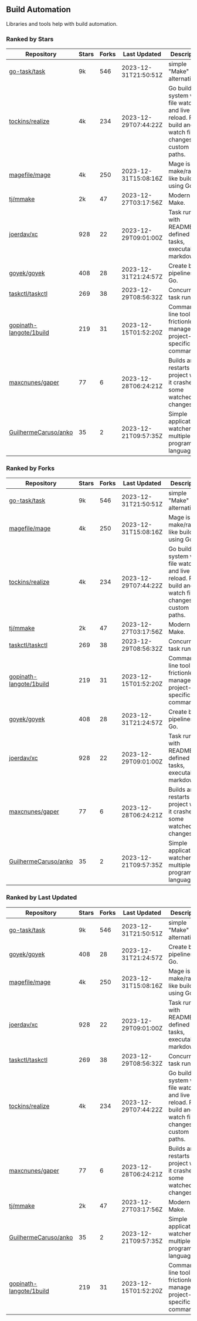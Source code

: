 ## Build Automation

Libraries and tools help with build automation.

### Ranked by Stars

| Repository | Stars | Forks | Last Updated | Description | 
|------------|-------|-------|--------------|-------------|
| [go-task/task](https://github.com/go-task/task) | 9k | 546 | 2023-12-31T21:50:51Z |  simple "Make" alternative. |
| [tockins/realize](https://github.com/tockins/realize) | 4k | 234 | 2023-12-29T07:44:22Z |  Go build a system with file watchers and live to reload. Run, build and watch file changes with custom paths. |
| [magefile/mage](https://github.com/magefile/mage) | 4k | 250 | 2023-12-31T15:08:16Z |  Mage is a make/rake-like build tool using Go. |
| [tj/mmake](https://github.com/tj/mmake) | 2k | 47 | 2023-12-27T03:17:56Z |  Modern Make. |
| [joerdav/xc](https://github.com/joerdav/xc) | 928 | 22 | 2023-12-29T09:01:00Z |  Task runner with README.md defined tasks, executable markdown. |
| [goyek/goyek](https://github.com/goyek/goyek) | 408 | 28 | 2023-12-31T21:24:57Z |  Create build pipelines in Go. |
| [taskctl/taskctl](https://github.com/taskctl/taskctl) | 269 | 38 | 2023-12-29T08:56:32Z |  Concurrent task runner. |
| [gopinath-langote/1build](https://github.com/gopinath-langote/1build) | 219 | 31 | 2023-12-15T01:52:20Z |  Command line tool to frictionlessly manage project-specific commands. |
| [maxcnunes/gaper](https://github.com/maxcnunes/gaper) | 77 | 6 | 2023-12-28T06:24:21Z |  Builds and restarts a Go project when it crashes or some watched file changes. |
| [GuilhermeCaruso/anko](https://github.com/GuilhermeCaruso/anko) | 35 | 2 | 2023-12-21T09:57:35Z |  Simple application watcher for multiple programming languages. |

### Ranked by Forks

| Repository | Stars | Forks | Last Updated | Description | 
|------------|-------|-------|--------------|-------------|
| [go-task/task](https://github.com/go-task/task) | 9k | 546 | 2023-12-31T21:50:51Z |  simple "Make" alternative. |
| [magefile/mage](https://github.com/magefile/mage) | 4k | 250 | 2023-12-31T15:08:16Z |  Mage is a make/rake-like build tool using Go. |
| [tockins/realize](https://github.com/tockins/realize) | 4k | 234 | 2023-12-29T07:44:22Z |  Go build a system with file watchers and live to reload. Run, build and watch file changes with custom paths. |
| [tj/mmake](https://github.com/tj/mmake) | 2k | 47 | 2023-12-27T03:17:56Z |  Modern Make. |
| [taskctl/taskctl](https://github.com/taskctl/taskctl) | 269 | 38 | 2023-12-29T08:56:32Z |  Concurrent task runner. |
| [gopinath-langote/1build](https://github.com/gopinath-langote/1build) | 219 | 31 | 2023-12-15T01:52:20Z |  Command line tool to frictionlessly manage project-specific commands. |
| [goyek/goyek](https://github.com/goyek/goyek) | 408 | 28 | 2023-12-31T21:24:57Z |  Create build pipelines in Go. |
| [joerdav/xc](https://github.com/joerdav/xc) | 928 | 22 | 2023-12-29T09:01:00Z |  Task runner with README.md defined tasks, executable markdown. |
| [maxcnunes/gaper](https://github.com/maxcnunes/gaper) | 77 | 6 | 2023-12-28T06:24:21Z |  Builds and restarts a Go project when it crashes or some watched file changes. |
| [GuilhermeCaruso/anko](https://github.com/GuilhermeCaruso/anko) | 35 | 2 | 2023-12-21T09:57:35Z |  Simple application watcher for multiple programming languages. |

### Ranked by Last Updated

| Repository | Stars | Forks | Last Updated | Description | 
|------------|-------|-------|--------------|-------------|
| [go-task/task](https://github.com/go-task/task) | 9k | 546 | 2023-12-31T21:50:51Z |  simple "Make" alternative. |
| [goyek/goyek](https://github.com/goyek/goyek) | 408 | 28 | 2023-12-31T21:24:57Z |  Create build pipelines in Go. |
| [magefile/mage](https://github.com/magefile/mage) | 4k | 250 | 2023-12-31T15:08:16Z |  Mage is a make/rake-like build tool using Go. |
| [joerdav/xc](https://github.com/joerdav/xc) | 928 | 22 | 2023-12-29T09:01:00Z |  Task runner with README.md defined tasks, executable markdown. |
| [taskctl/taskctl](https://github.com/taskctl/taskctl) | 269 | 38 | 2023-12-29T08:56:32Z |  Concurrent task runner. |
| [tockins/realize](https://github.com/tockins/realize) | 4k | 234 | 2023-12-29T07:44:22Z |  Go build a system with file watchers and live to reload. Run, build and watch file changes with custom paths. |
| [maxcnunes/gaper](https://github.com/maxcnunes/gaper) | 77 | 6 | 2023-12-28T06:24:21Z |  Builds and restarts a Go project when it crashes or some watched file changes. |
| [tj/mmake](https://github.com/tj/mmake) | 2k | 47 | 2023-12-27T03:17:56Z |  Modern Make. |
| [GuilhermeCaruso/anko](https://github.com/GuilhermeCaruso/anko) | 35 | 2 | 2023-12-21T09:57:35Z |  Simple application watcher for multiple programming languages. |
| [gopinath-langote/1build](https://github.com/gopinath-langote/1build) | 219 | 31 | 2023-12-15T01:52:20Z |  Command line tool to frictionlessly manage project-specific commands. |

